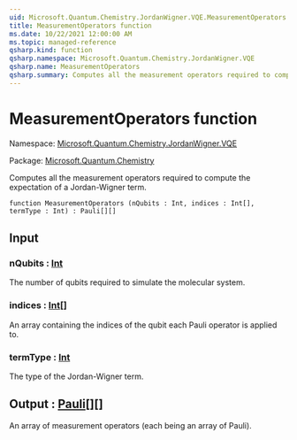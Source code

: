 ```yaml
---
uid: Microsoft.Quantum.Chemistry.JordanWigner.VQE.MeasurementOperators
title: MeasurementOperators function
ms.date: 10/22/2021 12:00:00 AM
ms.topic: managed-reference
qsharp.kind: function
qsharp.namespace: Microsoft.Quantum.Chemistry.JordanWigner.VQE
qsharp.name: MeasurementOperators
qsharp.summary: Computes all the measurement operators required to compute the expectation of a Jordan-Wigner term.
---
```


# MeasurementOperators function

Namespace: [Microsoft.Quantum.Chemistry.JordanWigner.VQE](xref:Microsoft.Quantum.Chemistry.JordanWigner.VQE)

Package: [Microsoft.Quantum.Chemistry](https://nuget.org/packages/Microsoft.Quantum.Chemistry)


Computes all the measurement operators required to compute the expectation of a Jordan-Wigner term.

```qsharp
function MeasurementOperators (nQubits : Int, indices : Int[], termType : Int) : Pauli[][]
```


## Input

### nQubits : [Int](xref:microsoft.quantum.qsharp.valueliterals#int-literals)

The number of qubits required to simulate the molecular system.


### indices : [Int](xref:microsoft.quantum.qsharp.valueliterals#int-literals)[]

An array containing the indices of the qubit each Pauli operator is applied to.


### termType : [Int](xref:microsoft.quantum.qsharp.valueliterals#int-literals)

The type of the Jordan-Wigner term.



## Output : [Pauli](xref:microsoft.quantum.qsharp.valueliterals#pauli-literals)[][]

An array of measurement operators (each being an array of Pauli).